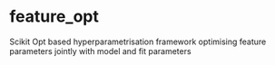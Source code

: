 # feature_opt
Scikit Opt based hyperparametrisation framework optimising feature parameters jointly with model and fit parameters
